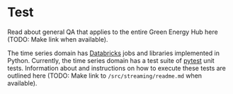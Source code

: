 # Test

Read about general QA that applies to the entire Green Energy Hub here (TODO: Make link when available).

The time series domain has [Databricks](https://databricks.com/) jobs and libraries implemented in Python. Currently, the time series domain has a test suite of [pytest](https://pytest.org/) unit tests. Information about and instructions on how to execute these tests are outlined here (TODO: Make link to `/src/streaming/readme.md` when available).
